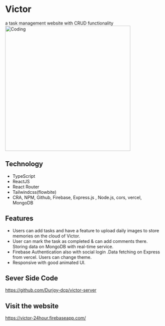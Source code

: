 # Victor 
a task management website with  CRUD functionality
<br/>
<img alt="Coding" width="400" src="https://user-images.githubusercontent.com/108381781/211184526-2c92fd21-8093-4809-8cba-9ea134bbb1c5.gif">
<br/>
## Technology

- TypeScript
- ReactJS
- React Router
- Tailwindcss(flowbite)
- CRA, NPM, Github, Firebase, Express.js , Node.js, cors, vercel, MongoDB


## Features
- Users can add tasks and have a feature to upload daily images to store memories on the cloud of Victor. 
- User can mark the task as completed & can add comments there. Storing data on MongoDB with real-time service.
- Firebase Authentication also with social login .Data fetching on Express from vercel. Users can change theme.
- Responsive with good animated UI.
## Sever Side Code
https://github.com/Durjoy-dcp/victor-server

## Visit the website
https://victor-24hour.firebaseapp.com/
